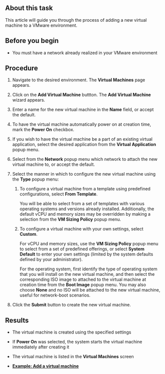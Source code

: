
## About this task

This article will guide you through the process of adding a new virtual machine to a VMware environment.

## Before you begin

-   You must have a network already realized in your VMware environment

## Procedure

1.  Navigate to the desired environment. The **Virtual Machines** page appears.

2.  Click on the **Add Virtual Machine** buttton. The **Add Virtual Machine** wizard appears.

3.  Enter a name for the new virtual machine in the **Name** field, or accept the default.

4.  To have the virtual machine automatically power on at creation time, mark the **Power On** checkbox.

5.  If you wish to have the virtual machine be a part of an existing virtual application, select the desired application from the **Virtual Application** popup menu.

6.  Select from the **Network** popup menu which network to attach the new virtual machine to, or accept the default.

7.  Select the manner in which to configure the new virtual machine using the **Type** popup menu:

    1.  To configure a virtual machine from a template using predefined configurations, select **From Template**.

        You will be able to select from a set of templates with various operating systems and versions already installed. Additionally, the default vCPU and memory sizes may be overridden by making a selection from the **VM Sizing Policy** popup menu.

    2.  To configure a virtual machine with your own settings, select **Custom**.

        For vCPU and memory sizes, use the **VM Sizing Policy** popup menu to select from a set of predefined offerings, or select **System Default** to enter your own settings \(limited by the system defaults defined by your administrator\).

        For the operating system, first identify the type of operating system that you will install on the new virtual machine, and then select the corresponding ISO image to attached to the virtual machine at creation time from the **Boot Image** popup menu. You may also choose **None** and no ISO will be attached to the new virtual machine, useful for network-boot scenarios.

8.  Click the **Submit** button to create the new virtual machine.


## Results

-   The virtual machine is created using the specified settings
-   If **Power On** was selected, the system starts the virtual machine immediately after creating it
-   The virtual machine is listed in the **Virtual Machines** screen

-   **[Example: Add a virtual machine](vmware-example-add-a-virtual-machine.md)**  


